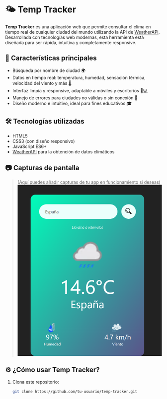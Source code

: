 # 🌤️ Temp Tracker

**Temp Tracker** es una aplicación web que permite consultar el clima en tiempo real de cualquier ciudad del mundo utilizando la API de [WeatherAPI](https://www.weatherapi.com/). Desarrollada con tecnologías web modernas, esta herramienta está diseñada para ser rápida, intuitiva y completamente responsive.

## 📌 Características principales

- Búsqueda por nombre de ciudad 🌍
- Datos en tiempo real: temperatura, humedad, sensación térmica, velocidad del viento y más 🌡️
- Interfaz limpia y responsive, adaptable a móviles y escritorios 📱💻
- Manejo de errores para ciudades no válidas o sin conexión 🔧
- Diseño moderno e intuitivo, ideal para fines educativos 🎓

## 🛠️ Tecnologías utilizadas

- HTML5
- CSS3 (con diseño responsivo)
- JavaScript ES6+
- [WeatherAPI](https://www.weatherapi.com/) para la obtención de datos climáticos

## 📷 Capturas de pantalla

> (Aquí puedes añadir capturas de tu app en funcionamiento si deseas)
> ![alt text](image.png)

## ⚙️ ¿Cómo usar Temp Tracker?

1. Clona este repositorio:
   ```bash
   git clone https://github.com/tu-usuario/temp-tracker.git
   ```
